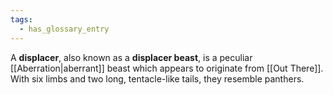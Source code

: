 ```yaml
---
tags:
  - has_glossary_entry
---
```

A **displacer**, also known as a **displacer beast**, is a peculiar [[Aberration|aberrant]] beast which appears to originate from [[Out There]]. With six limbs and two long, tentacle-like tails, they resemble panthers.